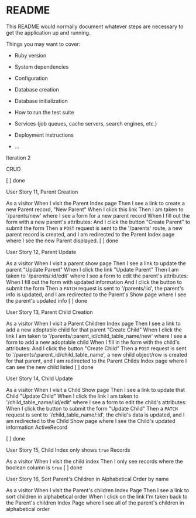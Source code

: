 # README

This README would normally document whatever steps are necessary to get the
application up and running.

Things you may want to cover:

* Ruby version

* System dependencies

* Configuration

* Database creation

* Database initialization

* How to run the test suite

* Services (job queues, cache servers, search engines, etc.)

* Deployment instructions

* ...


Iteration 2

CRUD

[ ] done

User Story 11, Parent Creation

As a visitor
When I visit the Parent Index page
Then I see a link to create a new Parent record, "New Parent"
When I click this link
Then I am taken to '/parents/new' where I  see a form for a new parent record
When I fill out the form with a new parent's attributes:
And I click the button "Create Parent" to submit the form
Then a `POST` request is sent to the '/parents' route,
a new parent record is created,
and I am redirected to the Parent Index page where I see the new Parent displayed.
[ ] done

User Story 12, Parent Update

As a visitor
When I visit a parent show page
Then I see a link to update the parent "Update Parent"
When I click the link "Update Parent"
Then I am taken to '/parents/:id/edit' where I  see a form to edit the parent's attributes:
When I fill out the form with updated information
And I click the button to submit the form
Then a `PATCH` request is sent to '/parents/:id',
the parent's info is updated,
and I am redirected to the Parent's Show page where I see the parent's updated info
[ ] done

User Story 13, Parent Child Creation

As a visitor
When I visit a Parent Children Index page
Then I see a link to add a new adoptable child for that parent "Create Child"
When I click the link
I am taken to '/parents/:parent_id/child_table_name/new' where I see a form to add a new adoptable child
When I fill in the form with the child's attributes:
And I click the button "Create Child"
Then a `POST` request is sent to '/parents/:parent_id/child_table_name',
a new child object/row is created for that parent,
and I am redirected to the Parent Childs Index page where I can see the new child listed
[ ] done

User Story 14, Child Update

As a visitor
When I visit a Child Show page
Then I see a link to update that Child "Update Child"
When I click the link
I am taken to '/child_table_name/:id/edit' where I see a form to edit the child's attributes:
When I click the button to submit the form "Update Child"
Then a `PATCH` request is sent to '/child_table_name/:id',
the child's data is updated,
and I am redirected to the Child Show page where I see the Child's updated information
ActiveRecord

[ ] done

User Story 15, Child Index only shows `true` Records

As a visitor
When I visit the child index
Then I only see records where the boolean column is `true`
[ ] done

User Story 16, Sort Parent's Children in Alphabetical Order by name

As a visitor
When I visit the Parent's children Index Page
Then I see a link to sort children in alphabetical order
When I click on the link
I'm taken back to the Parent's children Index Page where I see all of the parent's children in alphabetical order
